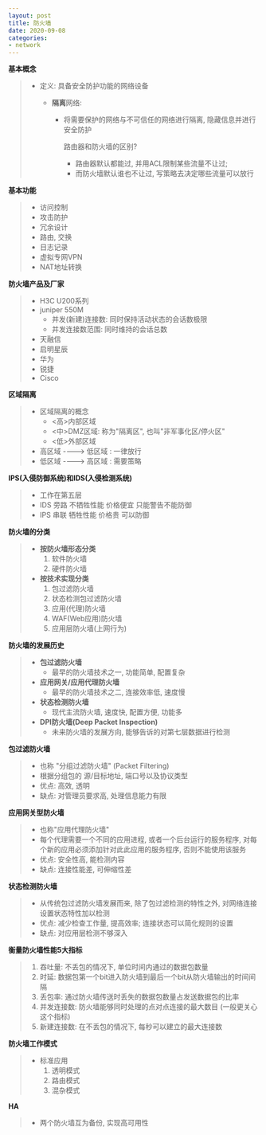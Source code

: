 ```yaml
---
layout: post
title: 防火墙
date: 2020-09-08
categories:
- network
---
```

**基本概念**

> * 定义: 具备安全防护功能的网络设备
>
>   * **隔离**网络:
>
>     * 将需要保护的网络与不可信任的网络进行隔离, 隐藏信息并进行安全防护
>
>       路由器和防火墙的区别?
>
>       * 路由器默认都能过, 并用ACL限制某些流量不让过;
>       * 而防火墙默认谁也不让过, 写策略去决定哪些流量可以放行

**基本功能**

> * 访问控制
> * 攻击防护
> * 冗余设计
> * 路由, 交换
> * 日志记录
> * 虚拟专网VPN
> * NAT地址转换

**防火墙产品及厂家**

> * H3C U200系列
> * juniper 550M
>   * 并发(新建)连接数: 同时保持活动状态的会话数极限
>   * 并发连接数范围: 同时维持的会话总数
> * 天融信
> * 启明星辰
> * 华为
> * 锐捷
> * Cisco

**区域隔离**

> * 区域隔离的概念
>   * <高>内部区域
>   * <中>DMZ区域: 称为"隔离区", 也叫"非军事化区/停火区"
>   * <低>外部区域
> * 高区域 ----> 低区域 : 一律放行
> * 低区域 ----> 高区域 : 需要策略

**IPS(入侵防御系统)和IDS(入侵检测系统)**

> * 工作在第五层
> * IDS 旁路 不牺牲性能   价格便宜  只能警告不能防御
> * IPS 串联 牺牲性能  价格贵  可以防御

**防火墙的分类**

> * **按防火墙形态分类**
>   1. 软件防火墙
>   2. 硬件防火墙
> * **按技术实现分类**
>   1. 包过滤防火墙
>   2. 状态检测包过滤防火墙
>   3. 应用(代理)防火墙
>   4. WAF(Web应用)防火墙
>   5. 应用层防火墙(上网行为)

**防火墙的发展历史**

> * **包过滤防火墙**
>   * 最早的防火墙技术之一, 功能简单, 配置复杂
> * **应用网关/应用代理防火墙**
>   * 最早的防火墙技术之二, 连接效率低, 速度慢
> * **状态检测防火墙**
>   * 现代主流防火墙, 速度快, 配置方便, 功能多
> * **DPI防火墙(Deep Packet Inspection)**
>   * 未来防火墙的发展方向, 能够告诉的对第七层数据进行检测

**包过滤防火墙**

> * 也称 "分组过滤防火墙"  (Packet Filtering)
> * 根据分组包的 源/目标地址, 端口号以及协议类型
> * 优点: 高效, 透明
> * 缺点:  对管理员要求高, 处理信息能力有限

**应用网关型防火墙**

> * 也称"应用代理防火墙"
> * 每个代理需要一个不同的应用进程, 或者一个后台运行的服务程序, 对每个新的应用必须添加针对此此应用的服务程序, 否则不能使用该服务
> * 优点: 安全性高, 能检测内容
> * 缺点: 连接性能差, 可伸缩性差

**状态检测防火墙**

> * 从传统包过滤防火墙发展而来, 除了包过滤检测的特性之外, 对网络连接设置状态特性加以检测
> * 优点: 减少检查工作量, 提高效率;   连接状态可以简化规则的设置
> * 缺点: 对应用层检测不够深入

**衡量防火墙性能5大指标**

> 1. 吞吐量: 不丢包的情况下, 单位时间内通过的数据包数量
> 2. 时延: 数据包第一个bit进入防火墙到最后一个bit从防火墙输出的时间间隔
> 3. 丢包率: 通过防火墙传送时丢失的数据包数量占发送数据包的比率
> 4. 并发连接数: 防火墙能够同时处理的点对点连接的最大数目  (一般更关心这个指标)
> 5. 新建连接数: 在不丢包的情况下, 每秒可以建立的最大连接数

**防火墙工作模式**

> * 标准应用
>   1. 透明模式
>   2. 路由模式
>   3. 混杂模式

**HA**

> * 两个防火墙互为备份, 实现高可用性

